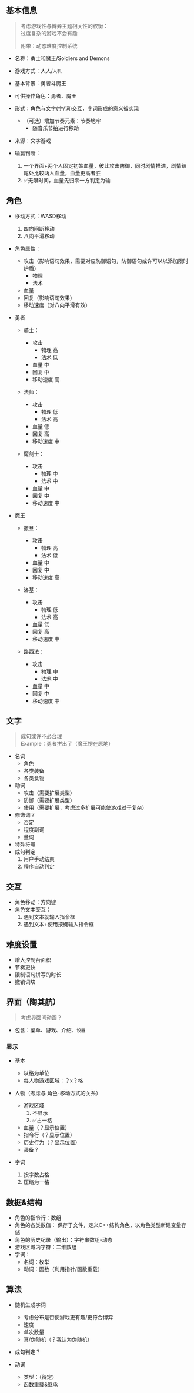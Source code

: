 ## 基本信息

> 考虑游戏性与博弈主题相关性的权衡：  
> 过度复杂的游戏不会有趣
> 
> 附带：动态难度控制系统

- 名称：勇士和魔王/Soldiers and Demons
- 游戏方式：人人/`人机`
- 基本背景：勇者斗魔王
- 可供操作角色：勇者、魔王
- 形式：角色与文字(字/词)交互，字词形成的意义被实现
	- （可选）增加节奏元素：节奏地牢
		- 随音乐节拍进行移动
- 来源：文字游戏

- 输赢判断：
	1. 一个界面+两个人固定初始血量，彼此攻击防御，同时剧情推进，剧情结尾处比较两人血量，血量更高者胜
	2. ✅无限时间，血量先归零一方判定为输

## 角色

- 移动方式：WASD移动
	1. 四向间断移动
	2. 八向平滑移动

- 角色属性：
	- 攻击（影响语句效果，需要对应防御语句，防御语句或许可以以添加限时护盾）
		- 物理
		- 法术
	- 血量
	- 回复（影响语句效果）
	- 移动速度（对八向平滑有效）

- 勇者
	- 骑士：
		- 攻击
			- 物理 高
			- 法术 低
		- 血量 中
		- 回复 中
		- 移动速度 高

	- 法师：
		- 攻击
			- 物理 低
			- 法术 高
		- 血量 低
		- 回复 高
		- 移动速度 中

	- 魔剑士：
		- 攻击
			- 物理 中
			- 法术 中
		- 血量 中
		- 回复 中
		- 移动速度 中

- 魔王
	- 撒旦：
		- 攻击
			- 物理 高
			- 法术 低
		- 血量 中
		- 回复 中
		- 移动速度 高

	- 洛基：
		- 攻击
			- 物理 低
			- 法术 高
		- 血量 低
		- 回复 高
		- 移动速度 中

	- 路西法：
		- 攻击
			- 物理 中
			- 法术 中
		- 血量 中
		- 回复 中
		- 移动速度 中

## 文字

> 成句或许不必合理  
> Example：勇者拼出了（魔王愣在原地）

- 名词
	- 角色
	- 各类装备
	- 各类食物
- 动词
	- 攻击（需要扩展类型）
	- 防御（需要扩展类型）
	- 使用（需要扩展，考虑过多扩展可能使游戏过于复杂）
- 修饰词？
	- 否定
	- 程度副词
	- 量词
- 特殊符号
- 成句判定
	1. 用户手动结束
	2. 程序自动判定

## 交互

- 角色移动：方向键
- 角色文本交互：
	1. 遇到文本就输入指令框
 	2. 遇到文本+使用按键输入指令框

## 难度设置

- 增大控制台面积
- 节奏更快
- 限制语句拼写的时长
- 撤销词块

## 界面（陶其航）

> 考虑界面间动画？

- 包含：菜单、游戏、介绍、`设置`

### 显示

- 基本
	- 以格为单位
	- 每人物游戏区域：？x？格

- 人物（考虑与 角色-移动方式的关系）
	- 游戏区域
		1. 不显示
		2. ✅占一格
	- 血量（？显示位置）
	- 指令行（？显示位置）
	- 历史行为（？显示位置）
	- 装备？

- 字词
	1. 按字数占格
	2. 压缩为一格

## 数据&结构

- 角色的指令行：数组
- 角色的各类数值：
	保存于文件，定义C++结构角色，以角色类型新建变量存储
- 角色的历史纪录（输出）：字符串数组-动态
- 游戏区域内字符：二维数组
- 字词：
	- 名词：枚举
	- 动词：函数（利用指针/函数重载）

## 算法

- 随机生成字词
	- 考虑分布是否使游戏更有趣/更符合博弈
	- 速度
	- 单次数量
	- 真/伪随机（？我认为伪随机）

- 成句判定？
- 动词
	- 类型：（待定）
	- 函数重载&继承
